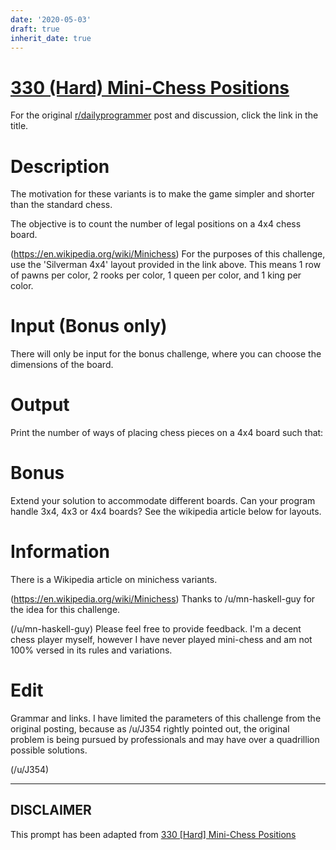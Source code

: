 ```yaml
---
date: '2020-05-03'
draft: true
inherit_date: true
---
```


# [330 (Hard) Mini-Chess Positions](https://www.reddit.com/r/dailyprogrammer/comments/6yu31a/20170908_challenge_330_hard_minichess_positions/)

For the original [r/dailyprogrammer](https://www.reddit.com/r/dailyprogrammer/) post and discussion, click the link in the title.

# Description
The motivation for these variants is to make the game simpler and shorter than the standard chess.

The objective is to count the number of legal positions on a 4x4 chess board.

(https://en.wikipedia.org/wiki/Minichess)
For the purposes of this challenge, use the 'Silverman 4x4' layout provided in the link above. This means 1 row of pawns per color, 2 rooks per color, 1 queen per color, and 1 king per color.

# Input (Bonus only)
There will only be input for the bonus challenge, where you can choose the dimensions of the board.

# Output
Print the number of ways of placing chess pieces on a 4x4 board such that:

# Bonus
Extend your solution to accommodate different boards. Can your program handle 3x4, 4x3 or 4x4 boards? See the wikipedia article below for layouts.

# Information
There is a Wikipedia article on minichess variants.

(https://en.wikipedia.org/wiki/Minichess)
Thanks to /u/mn-haskell-guy for the idea for this challenge.

(/u/mn-haskell-guy)
Please feel free to provide feedback. I'm a decent chess player myself, however I have never played mini-chess and am not 100% versed in its rules and variations. 

# Edit
Grammar and links. I have limited the parameters of this challenge from the original posting, because as /u/J354 rightly pointed out, the original problem is being pursued by professionals and may have over a quadrillion possible solutions.

(/u/J354)

----
## **DISCLAIMER**
This prompt has been adapted from [330 [Hard] Mini-Chess Positions](https://www.reddit.com/r/dailyprogrammer/comments/6yu31a/20170908_challenge_330_hard_minichess_positions/
)
